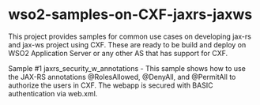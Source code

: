 wso2-samples-on-CXF-jaxrs-jaxws
===============================

This project provides samples for common use cases on developing jax-rs and jax-ws project using CXF. These are ready to be build and deploy on WSO2 Application Server or any other AS that has support for CXF.

Sample 
#1 jaxrs_security_w_annotations - This sample shows how to use the JAX-RS annotations @RolesAllowed, @DenyAll, and @PermitAll to authorize the users in CXF. The webapp is secured with BASIC authentication via web.xml.


